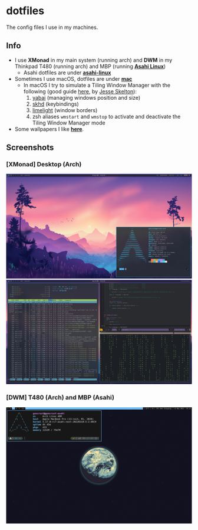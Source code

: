 # dotfiles

The config files I use in my machines.

## Info

- I use **XMonad** in my main system (running arch) and **DWM** in my Thinkpad T480 (running arch) and MBP (running [**Asahi Linux**](https://asahilinux.org/))
    - Asahi dotfiles are under [**asahi-linux**](https://github.com/goncrust/dotfiles/tree/main/asahi-linux)
- Sometimes I use macOS, dotfiles are under [**mac**](https://github.com/goncrust/dotfiles/tree/main/macos)
    - In macOS I try to simulate a Tiling Window Manager with the following (good guide [here](https://www.notion.so/Yabai-8da3b829872d432fac43181b7ff628fc), by [Jesse Skelton](https://www.youtube.com/channel/UC7syy0V3Ah9Ho4eRUCwRsRg)):
      1. [yabai](https://github.com/koekeishiya/yabai) (managing windows position and size)
      1. [skhd](https://github.com/koekeishiya/skhd) (keybindings)
      1. [limelight](https://github.com/koekeishiya/limelight) (window borders)
      1. zsh aliases `wmstart` and `wmstop` to activate and deactivate the Tiling Window Manager mode
- Some wallpapers I like [**here**](https://github.com/goncrust/dotfiles/tree/main/wallpapers).

## Screenshots

### [XMonad] Desktop (Arch)

<img src="arch-screenshot-1.png" alt="arch">
<img src="arch-screenshot-0.png" alt="arch">

### [DWM] T480 (Arch) and MBP (Asahi)

<img src="asahi-screenshot.png" alt="asahi">
